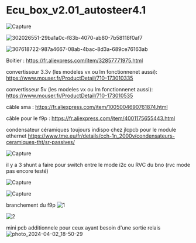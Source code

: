 # Ecu_box_v2.01_autosteer4.1

![Capture](https://github.com/buched/Ecu_box_v2.01_autosteer4.1_ecu/assets/32975584/d0816bf0-6232-4169-bfbf-f4218f7f82c3)

![302026551-29ba1a0c-f83b-4070-ab80-7b58118f0af7](https://github.com/buched/Ecu_box_v2.01_autosteer4.1_ecu/assets/32975584/be61849b-fca7-4b01-ab53-0c47f7aac068)

![307618722-987a4667-08ab-4bac-8d3a-689ce76163ab](https://github.com/buched/Ecu_box_v2.01_autosteer4.1_ecu/assets/32975584/3ba2982f-b078-4488-94d4-fe820fad205c)

Boitier :
https://fr.aliexpress.com/item/32857771975.html

convertisseur 3.3v (les modeles vx ou lm fonctionnenet aussi): 
https://www.mouser.fr/ProductDetail/710-173010335

convertisseur 5v (les modeles vx ou lm fonctionnenet aussi): 
https://www.mouser.fr/ProductDetail/710-173010535

câble sma :
https://fr.aliexpress.com/item/1005004690761874.html

câble pour le f9p :
https://fr.aliexpress.com/item/4001175655443.html

condensateur céramiques toujours indispo chez jlcpcb pour le module ethernet 
https://www.tme.eu/fr/details/cch-1n_2000v/condensateurs-ceramiques-tht/sr-passives/

![Capture](https://github.com/buched/Ecu_box_v2.01_autosteer4.1_ecu/assets/32975584/3f66ee22-7161-4123-9116-da2f6aa5b637)

il y a 3 shunt a faire pour switch entre le mode i2c ou RVC du bno (rvc mode pas encore testé)

![Capture](https://github.com/buched/Ecu_box_v2.01_autosteer4.1_ecu/assets/32975584/ab552b2e-5fdf-4b62-b678-70731f87bc5f)

![Capture](https://github.com/buched/Ecu_box_v2.01_autosteer4.1_ecu/assets/32975584/d459b1ce-e0f4-45de-b273-3ede72ba0dbb)

branchement du f9p
![1](https://github.com/buched/Ecu_box_v2.01_autosteer4.1_ecu/assets/32975584/14536035-6cce-4c53-a606-d54c7c4e21c3)

![2](https://github.com/buched/Ecu_box_v2.01_autosteer4.1_ecu/assets/32975584/537270fd-f0ce-4375-a789-2e72d597c166)


mini pcb additionnele pour ceux ayant besoin d'une sortie relais
![photo_2024-04-02_18-50-29](https://github.com/buched/Ecu_box_v2.01_autosteer4.1_ecu/assets/32975584/49fc2de2-048a-42ea-912f-3dd5e917dd23)
